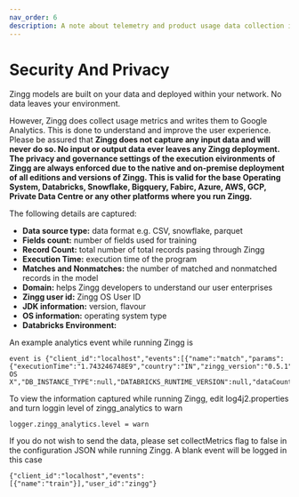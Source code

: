 ```yaml
---
nav_order: 6
description: A note about telemetry and product usage data collection in Zingg
---
```


# Security And Privacy

Zingg models are built on your data and deployed within your network. No data leaves your environment.

However, Zingg does collect usage metrics and writes them to Google Analytics. This is done to understand and improve the user experience. Please be assured that **Zingg does not capture any input data and will never do so. No input or output data ever leaves any Zingg deployment. The privacy and governance settings of the execution eivironments of Zingg are always enforced due to the native and on-premise deployment of all editions and versions of Zingg. This is valid for the base Operating System, Databricks, Snowflake, Bigquery, Fabirc, Azure, AWS, GCP, Private Data Centre or any other platforms where you run Zingg.**

The following details are captured:

* **Data source type:** data format e.g. CSV, snowflake, parquet
* **Fields count:** number of fields used for training
* **Record Count:** total number of total records pasing through Zingg
* **Execution Time:** execution time of the program
* **Matches and Nonmatches:** the number of matched and nonmatched records in the model
* **Domain:** helps Zingg developers to understand our user enterprises
* **Zingg user id:** Zingg OS User ID 
* **JDK information:** version, flavour
* **OS information:** operating system type
* **Databricks Environment:** 

An example analytics event while running Zingg is
```
event is {"client_id":"localhost","events":[{"name":"match","params":{"executionTime":"1.743246748E9","country":"IN","zingg_version":"0.5.1","modelId":"100","domain":"localhost","java_version":"11.0.18","os_arch":"aarch64","os_name":"Mac OS X","DB_INSTANCE_TYPE":null,"DATABRICKS_RUNTIME_VERSION":null,"dataCount":"65.0","ZINGG_HOME":"true"}}],"user_id":"zingg"}
```

To view the information captured while running Zingg, edit log4j2.properties and turn loggin level of zingg_analytics to warn
```
logger.zingg_analytics.level = warn
```

If you do not wish to send the data, please set collectMetrics flag to false in the configuration JSON while running Zingg. A blank event will be logged in this case
```
{"client_id":"localhost","events":[{"name":"train"}],"user_id":"zingg"}
```

